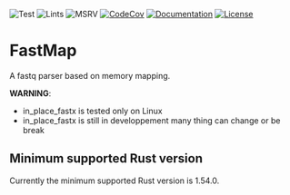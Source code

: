 ![Test](https://github.com/natir/in_place_fastx/workflows/Test/badge.svg)
![Lints](https://github.com/natir/in_place_fastx/workflows/Lints/badge.svg)
![MSRV](https://github.com/natir/in_place_fastx/workflows/MSRV/badge.svg)
[![CodeCov](https://codecov.io/gh/natir/in_place_fastx/branch/main/graph/badge.svg)](https://codecov.io/gh/natir/in_place_fastx)
[![Documentation](https://github.com/natir/in_place_fastx/workflows/Documentation/badge.svg)](https://natir.github.io/in_place_fastx/in_place_fastx)
[![License](https://img.shields.io/badge/license-MIT-green)](https://github.com/natir/in_place_fastx/blob/master/LICENSE)

# FastMap

A fastq parser based on memory mapping.

**WARNING**:
- in\_place\_fastx is tested only on Linux
- in\_place\_fastx is still in developpement many thing can change or be break

## Minimum supported Rust version

Currently the minimum supported Rust version is 1.54.0.

